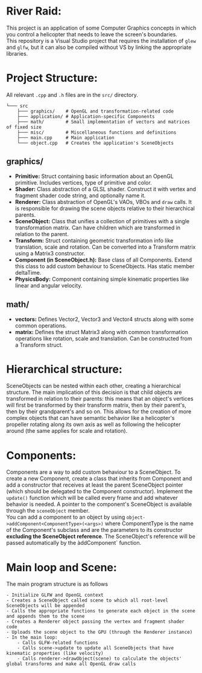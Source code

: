 ﻿# River Raid:
This project is an application of some Computer Graphics concepts in which you control
a helicopter that needs to leave the screen's boundaries.  
This repository is a Visual Studio project that requires the installation of `glew` and `glfw`, but it can also be
compiled without VS by linking the appropriate libraries.

# Project Structure:  
All relevant `.cpp` and `.h` files are in the `src/` directory.
```
└─── src
    ├─── graphics/    # OpenGL and transformation-related code
    ├─── application/ # Application-specific Components
    ├─── math/        # Small implementation of vectors and matrices of fixed size
    ├─── misc/        # Miscellaneous functions and definitions
    ├─── main.cpp     # Main application
    └─── object.cpp   # Creates the application's SceneObjects
```
## graphics/
- **Primitive:** Struct containing basic information about an OpenGL primitive. Includes vertices, type of primitive and color.
- **Shader:** Class abstraction of a GLSL shader. Construct it with vertex and fragment shader code string, and optionally name it.
- **Renderer:** Class abstraction of OpenGL's VAOs, VBOs and `draw` calls. It is responsible for drawing the scene objects relative to their hierarchical parents.
- **SceneObject:**  Class that unifies a collection of primitives with a single transformation matrix. Can have children which are transformed in relation to the parent.
- **Transform:** Struct containing geometric transformation info like translation, scale and rotation. Can be converted into a Transform matrix using a Matrix3 constructor.
- **Component (in SceneObject.h):** Base class of all Components. Extend this class to add custom behaviour to SceneObjects. Has static member deltaTime.
- **PhysicsBody:** Component containing simple kinematic properties like linear and angular velocity.

## math/
- **vectors:** Defines Vector2, Vector3 and Vector4 structs along with some common operations.
- **matrix:** Defines the struct Matrix3 along with common transformation operations like rotation, scale and translation. Can be constructed from a Transform struct.

# Hierarchical structure:
SceneObjects can be nested within each other, creating a hierarchical structure.
The main implication of this decision is that child objects are transformed in relation to their parents: this means that an object's vertices will first
be transformed by their transform matrix, then by their parent's, then by their grandparent's and so on. This allows for the creation of more complex objects
that can have semantic behavior like a helicopter's propeller rotating along its own axis as well
as following the helicopter around (the same applies for scale and rotation).

# Components:
Components are a way to add custom behaviour to a SceneObject. To create a new Component, create a class that inherits from Component and
add a constructor that receives at least the parent SceneObject pointer (which should be delegated to the Component constructor). Implement the
`update()` function which will be called every frame and add whatever behavior is needed. A pointer to the component's SceneObject is available
through the `sceneObject` member.  
You can add a component to an object by using
```object->addComponent<ComponentType>(<args>)```
where ComponentType is the name of the Component's subclass and <args> are the parameters to its constructor **excluding the SceneObject reference**.
The SceneObject's reference will be passed automatically by the àddComponent` function.


# Main loop and Scene:
The main program structure is as follows
```
- Initialize GLFW and OpenGL context
- Creates a SceneObject called scene to which all root-level SceneObjects will be appended
- Calls the appropriate functions to generate each object in the scene and appends them to the scene
- Creates a Renderer object passing the vertex and fragment shader code
- Uploads the scene object to the GPU (through the Renderer instance)
- In the main loop:
    - Calls GLFW-related functions
    - Calls scene->update to update all SceneObjects that have kinematic properties (like velocity)
    - Calls renderer->drawObject(scene) to calculate the objects' global transforms and make all OpenGL draw calls
```